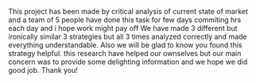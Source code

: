 This project has been made by critical analysis of current state of market and a team of 5 people have done this task for few days commiting hrs each day and i hope work might pay off
We have made 3 different but ironically similar 3 strategies but all 3 times analyzed correctly and made everything understandable.
Also we will be glad to know you found this strategy helpful.
this research have helped our ownselves but our main concern was to provide some delighting information and we hope we did good job. 
Thank you! 
